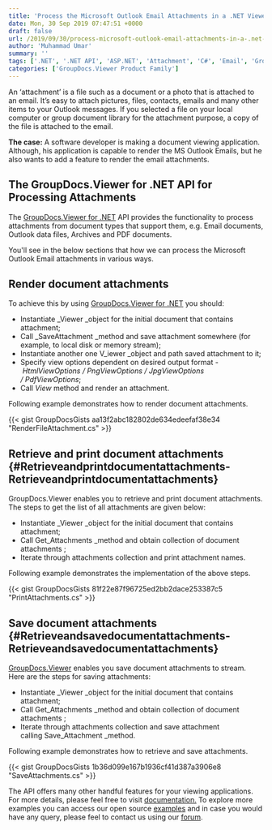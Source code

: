 ```yaml
---
title: 'Process the Microsoft Outlook Email Attachments in a .NET Viewer Application'
date: Mon, 30 Sep 2019 07:47:51 +0000
draft: false
url: /2019/09/30/process-microsoft-outlook-email-attachments-in-a-.net-viewer-application/
author: 'Muhammad Umar'
summary: ''
tags: ['.NET', '.NET API', 'ASP.NET', 'Attachment', 'C#', 'Email', 'GroupDocs Viewer', 'Microsoft Outlook', 'MS Outlook']
categories: ['GroupDocs.Viewer Product Family']
---
```


  
An ‘attachment’ is a file such as a document or a photo that is attached to an email. It’s easy to attach pictures, files, contacts, emails and many other items to your Outlook messages. If you selected a file on your local computer or group document library for the attachment purpose, a copy of the file is attached to the email.

**The case:** A software developer is making a document viewing application. Although, his application is capable to render the MS Outlook Emails, but he also wants to add a feature to render the email attachments.

## The GroupDocs.Viewer for .NET API for Processing Attachments

The [GroupDocs.Viewer for .NET](https://products.groupdocs.com/viewer/net) API provides the functionality to process attachments from document types that support them, e.g. Email documents, Outlook data files, Archives and PDF documents.

You'll see in the below sections that how we can process the Microsoft Outlook Email attachments in various ways.

## Render document attachments

To achieve this by using [GroupDocs.Viewer for .NET](https://products.groupdocs.com/viewer/net) you should:

*   Instantiate _Viewer _object for the initial document that contains attachment;
*   Call _SaveAttachment _method and save attachment somewhere (for example, to local disk or memory stream);
*   Instantiate another one V_iewer _object and path saved attachment to it;
*   Specify view options dependent on desired output format - _HtmlViewOptions / PngViewOptions / JpgViewOptions / PdfViewOptions_;
*   Call _View_ method and render an attachment.

Following example demonstrates how to render document attachments.

{{< gist GroupDocsGists aa13f2abc182802de634edeefaf38e34 "RenderFileAttachment.cs" >}}

## Retrieve and print document attachments {#Retrieveandprintdocumentattachments-Retrieveandprintdocumentattachments}

GroupDocs.Viewer enables you to retrieve and print document attachments. The steps to get the list of all attachments are given below:

*   Instantiate _Viewer _object for the initial document that contains attachment;
*   Call Get_Attachments _method and obtain collection of document attachments ;
*   Iterate through attachments collection and print attachment names.

Following example demonstrates the implementation of the above steps.

{{< gist GroupDocsGists 81f22e87f96725ed2bb2dace253387c5 "PrintAttachments.cs" >}}

## Save document attachments {#Retrieveandsavedocumentattachments-Retrieveandsavedocumentattachments}

[GroupDocs.Viewer](https://products.groupdocs.com/viewer/) enables you save document attachments to stream. Here are the steps for saving attachments:

*   Instantiate _Viewer _object for the initial document that contains attachment;
*   Call Get_Attachments _method and obtain collection of document attachments ;
*   Iterate through attachments collection and save attachment calling Save_Attachment _method.

Following example demonstrates how to retrieve and save attachments.

{{< gist GroupDocsGists 1b36d099e167b1936cf41d387a3906e8 "SaveAttachments.cs" >}}

The API offers many other handful features for your viewing applications. For more details, please feel free to visit [documentation.](https://docs.groupdocs.com/display/viewernet/Home) To explore more examples you can access our open source [examples](https://github.com/groupdocs-viewer/GroupDocs.Viewer-for-.NET) and in case you would have any query, please feel to contact us using our [forum](https://forum.groupdocs.com/).




